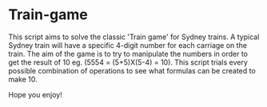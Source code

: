 # Train-game

This script aims to solve the classic 'Train game' for Sydney trains. A typical Sydney train will have a specific 4-digit number for each carriage on the train. The aim of the game is to try to manipulate the numbers in order to get the result of 10 eg. (5554 = (5+5)X(5-4) = 10). This script trials every possible combination of operations to see what formulas can be created to make 10.

Hope you enjoy!